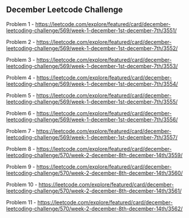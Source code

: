 <h2>December Leetcode Challenge</h2>

Problem 1 - https://leetcode.com/explore/featured/card/december-leetcoding-challenge/569/week-1-december-1st-december-7th/3551/

Problem 2 - https://leetcode.com/explore/featured/card/december-leetcoding-challenge/569/week-1-december-1st-december-7th/3552/

Problem 3 - https://leetcode.com/explore/featured/card/december-leetcoding-challenge/569/week-1-december-1st-december-7th/3553/

Problem 4 - https://leetcode.com/explore/featured/card/december-leetcoding-challenge/569/week-1-december-1st-december-7th/3554/

Problem 5 - https://leetcode.com/explore/featured/card/december-leetcoding-challenge/569/week-1-december-1st-december-7th/3555/

Problem 6 - https://leetcode.com/explore/featured/card/december-leetcoding-challenge/569/week-1-december-1st-december-7th/3556/

Problem 7 - https://leetcode.com/explore/featured/card/december-leetcoding-challenge/569/week-1-december-1st-december-7th/3557/

Problem 8 - https://leetcode.com/explore/featured/card/december-leetcoding-challenge/570/week-2-december-8th-december-14th/3559/

Problem 9 - https://leetcode.com/explore/featured/card/december-leetcoding-challenge/570/week-2-december-8th-december-14th/3560/

Problem 10 - https://leetcode.com/explore/featured/card/december-leetcoding-challenge/570/week-2-december-8th-december-14th/3561/

Problem 11 - https://leetcode.com/explore/featured/card/december-leetcoding-challenge/570/week-2-december-8th-december-14th/3562/
